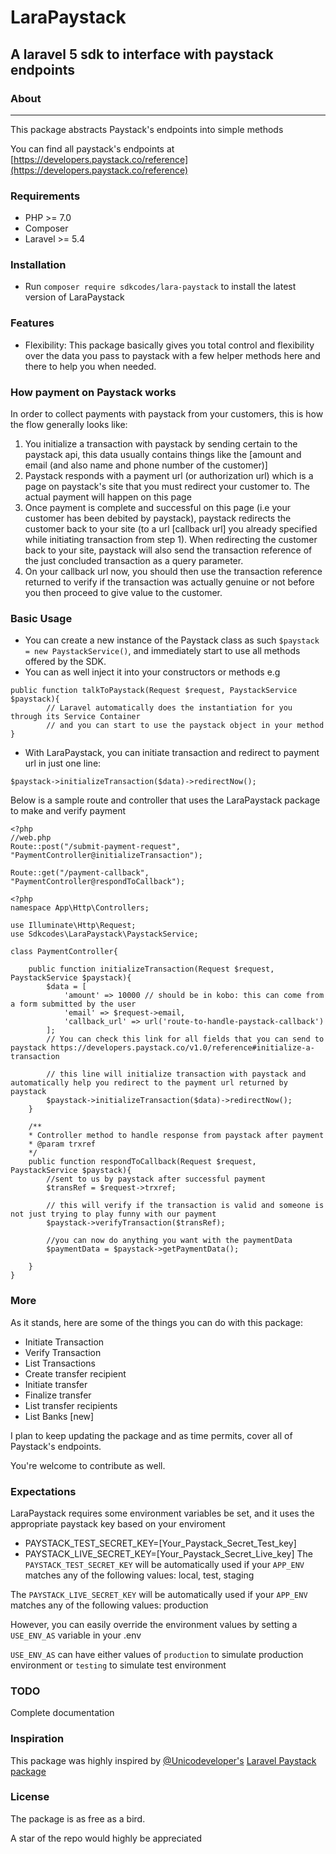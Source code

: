 # LaraPaystack
## A laravel 5 sdk to interface with paystack endpoints
### About
<hr>
This package abstracts Paystack's endpoints into simple methods 

You can find all paystack's endpoints at [https://developers.paystack.co/reference](https://developers.paystack.co/reference)

### Requirements
- PHP >= 7.0
- Composer
- Laravel >= 5.4

### Installation
* Run `composer require sdkcodes/lara-paystack` to install the latest version of LaraPaystack

### Features
- Flexibility: This package basically gives you total control and flexibility over the data you pass to paystack with a few helper methods here and there to help you when needed.

### How payment on Paystack works
In order to collect payments with paystack from your customers, this is how the flow generally looks like:
1. You initialize a transaction with paystack by sending certain to the paystack api, this data usually contains things like the [amount and email (and also name and phone number of the customer)]
2. Paystack responds with a payment url (or authorization url) which is a page on paystack's site that you must redirect your customer to. The actual payment will happen on this page
3. Once payment is complete and successful on this page (i.e your customer has been debited by paystack), paystack redirects the customer back to your site (to a url [callback url] you already specified while initiating transaction from step 1). When redirecting the customer back to your site, paystack will also send the transaction reference of the just concluded transaction as a query parameter.
4. On your callback url now, you should then use the transaction reference returned to verify if the transaction was actually genuine or not before you then proceed to give value to the customer.


### Basic Usage
- You can create a new instance of the Paystack class as such `$paystack = new PaystackService()`, and immediately start to use all methods offered by the SDK.
- You can as well inject it into your constructors or methods e.g
``` 
public function talkToPaystack(Request $request, PaystackService $paystack){
        // Laravel automatically does the instantiation for you through its Service Container
        // and you can start to use the paystack object in your method
}
```
- With LaraPaystack, you can initiate transaction and redirect to payment url in just one line:

`$paystack->initializeTransaction($data)->redirectNow(); `

Below is a sample route and controller that uses the LaraPaystack package to make and verify payment
```
<?php
//web.php
Route::post("/submit-payment-request", "PaymentController@initializeTransaction");

Route::get("/payment-callback", "PaymentController@respondToCallback");
```

```
<?php
namespace App\Http\Controllers;

use Illuminate\Http\Request;
use Sdkcodes\LaraPaystack\PaystackService;

class PaymentController{

    public function initializeTransaction(Request $request, PaystackService $paystack){
        $data = [
            'amount' => 10000 // should be in kobo: this can come from a form submitted by the user
            'email' => $request->email,
            'callback_url' => url('route-to-handle-paystack-callback')
        ];
        // You can check this link for all fields that you can send to paystack https://developers.paystack.co/v1.0/reference#initialize-a-transaction

        // this line will initialize transaction with paystack and automatically help you redirect to the payment url returned by paystack
        $paystack->initializeTransaction($data)->redirectNow(); 
    }

    /** 
    * Controller method to handle response from paystack after payment
    * @param trxref
    */
    public function respondToCallback(Request $request, PaystackService $paystack){
        //sent to us by paystack after successful payment
        $transRef = $request->trxref; 

        // this will verify if the transaction is valid and someone is not just trying to play funny with our payment
    	$paystack->verifyTransaction($transRef); 
        
        //you can now do anything you want with the paymentData
    	$paymentData = $paystack->getPaymentData();
        
    }
}
```

### More
As it stands, here are some of the things you can do with this package:
* Initiate Transaction
* Verify Transaction
* List Transactions
* Create transfer recipient
* Initiate transfer
* Finalize transfer
* List transfer recipients
* List Banks [new]

I plan to keep updating the package and as time permits, cover all of Paystack's endpoints.

You're welcome to contribute as well.

### Expectations
LaraPaystack requires some environment variables be set, and it uses the appropriate paystack key based on your enviroment
* PAYSTACK_TEST_SECRET_KEY=[Your_Paystack_Secret_Test_key]
* PAYSTACK_LIVE_SECRET_KEY=[Your_Paystack_Secret_Live_key]
The `PAYSTACK_TEST_SECRET_KEY` will be automatically used if your `APP_ENV` matches any of the following values: local, test, staging

The `PAYSTACK_LIVE_SECRET_KEY` will be automatically used if your `APP_ENV` matches any of the following values: production

However, you can easily override the environment values by setting a `USE_ENV_AS` variable in your .env 

`USE_ENV_AS` can have either values of `production` to simulate production environment or `testing` to simulate test environment

### TODO
Complete documentation

### Inspiration
This package was highly inspired by [@Unicodeveloper's](https://github.com/unicodeveloper) [Laravel Paystack package](https://github.com/unicodeveloper/laravel-paystack)

### License
The package is as free as a bird.

A star of the repo would highly be appreciated
